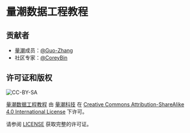 # 量潮数据工程教程

## 贡献者

- [量潮](https://github.com/quanttide)成员：[@Guo-Zhang](https://github.com/Guo-Zhang)
- 社区专家：[@CoreyBin](https://github.com/CoreyBin)

## 许可证和版权

![CC-BY-SA](http://creativecommons.org/licenses/by-sa/4.0/)

[量潮数据工程教程](https://github.com/quanttide/quanttide-tutorial-of-data-engineering) 由 [量潮科技](https://github.com/quanttide) 在 [Creative Commons Attribution-ShareAlike 4.0 International License](http://creativecommons.org/licenses/by-sa/4.0) 下许可。

请参阅 [LICENSE](LICENSE) 获取完整的许可证。
